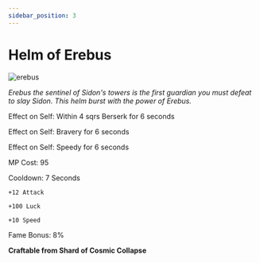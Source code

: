 ```yaml
---
sidebar_position: 3
---
```


# Helm of Erebus

![erebus](https://vwiki.valorserver.com/api/item/picture/helm%20of%20erebus)

<i>Erebus the sentinel of Sidon's towers is the first guardian you must defeat to slay Sidon. This helm burst with the power of Erebus.</i>

Effect on Self: Within 4 sqrs Berserk for 6 seconds

Effect on Self: Bravery for 6 seconds

Effect on Self: Speedy for 6 seconds

MP Cost: 95

Cooldown: 7 Seconds

    +12 Attack
    
    +100 Luck
    
    +10 Speed

Fame Bonus: 8%

**Craftable from Shard of Cosmic Collapse**
